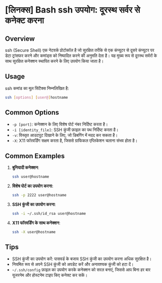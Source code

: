 # [लिनक्स] Bash ssh उपयोग: दूरस्थ सर्वर से कनेक्ट करना

## Overview
ssh (Secure Shell) एक नेटवर्क प्रोटोकॉल है जो सुरक्षित तरीके से एक कंप्यूटर से दूसरे कंप्यूटर पर डेटा ट्रांसफर करने और कमांड्स को निष्पादित करने की अनुमति देता है। यह मुख्य रूप से दूरस्थ सर्वरों के साथ सुरक्षित कनेक्शन स्थापित करने के लिए उपयोग किया जाता है।

## Usage
ssh कमांड का मूल सिंटैक्स निम्नलिखित है:

```bash
ssh [options] [user@]hostname
```

## Common Options
- `-p [port]`: कनेक्शन के लिए विशेष पोर्ट नंबर निर्दिष्ट करता है।
- `-i [identity_file]`: SSH कुंजी फ़ाइल का पथ निर्दिष्ट करता है।
- `-v`: विस्तृत आउटपुट दिखाने के लिए, जो डिबगिंग में मदद कर सकता है।
- `-X`: X11 फॉरवर्डिंग सक्षम करता है, जिससे ग्राफिकल एप्लिकेशन चलाना संभव होता है।

## Common Examples
1. **बुनियादी कनेक्शन**:
   ```bash
   ssh user@hostname
   ```

2. **विशेष पोर्ट का उपयोग करना**:
   ```bash
   ssh -p 2222 user@hostname
   ```

3. **SSH कुंजी का उपयोग करना**:
   ```bash
   ssh -i ~/.ssh/id_rsa user@hostname
   ```

4. **X11 फॉरवर्डिंग के साथ कनेक्शन**:
   ```bash
   ssh -X user@hostname
   ```

## Tips
- SSH कुंजी का उपयोग करें: पासवर्ड के बजाय SSH कुंजी का उपयोग करना अधिक सुरक्षित है।
- नियमित रूप से अपने SSH कुंजी को अपडेट करें और अनावश्यक कुंजी को हटा दें।
- `~/.ssh/config` फ़ाइल का उपयोग करके कनेक्शन को सरल बनाएं, जिससे आप बिना हर बार यूजरनेम और होस्टनेम टाइप किए कनेक्ट कर सकें।